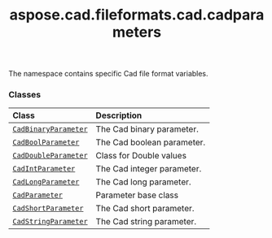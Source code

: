 ﻿---
title: aspose.cad.fileformats.cad.cadparameters
second_title: Aspose.CAD for Python via .NET API References
description: 
type: docs
weight: 10
url: /python-net/aspose.cad.fileformats.cad.cadparameters/
is_root: false
---

The namespace contains specific Cad file format variables.

### Classes
| Class | Description |
| :- | :- |
| [`CadBinaryParameter`](/cad/python-net/aspose.cad.fileformats.cad.cadparameters/cadbinaryparameter) | The Cad binary parameter. |
| [`CadBoolParameter`](/cad/python-net/aspose.cad.fileformats.cad.cadparameters/cadboolparameter) | The Cad boolean parameter. |
| [`CadDoubleParameter`](/cad/python-net/aspose.cad.fileformats.cad.cadparameters/caddoubleparameter) | Class for Double values |
| [`CadIntParameter`](/cad/python-net/aspose.cad.fileformats.cad.cadparameters/cadintparameter) | The Cad integer parameter. |
| [`CadLongParameter`](/cad/python-net/aspose.cad.fileformats.cad.cadparameters/cadlongparameter) | The Cad long parameter. |
| [`CadParameter`](/cad/python-net/aspose.cad.fileformats.cad.cadparameters/cadparameter) | Parameter base class |
| [`CadShortParameter`](/cad/python-net/aspose.cad.fileformats.cad.cadparameters/cadshortparameter) | The Cad short parameter. |
| [`CadStringParameter`](/cad/python-net/aspose.cad.fileformats.cad.cadparameters/cadstringparameter) | The Cad string parameter. |


